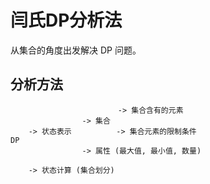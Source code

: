 # 闫氏DP分析法

从集合的角度出发解决 DP 问题。

## 分析方法

```text
                        -> 集合含有的元素
                -> 集合
    -> 状态表示          -> 集合元素的限制条件
DP
                -> 属性 (最大值, 最小值, 数量)

    -> 状态计算 (集合划分)
```

